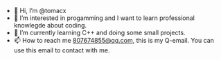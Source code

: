 - 👋 Hi, I’m @tomacx
- 👀 I’m interested in progamming and I want to learn professional knowlegde about coding.
- 🌱 I’m currently learning C++ and doing some small projects.
- 📫 How to reach me 807674855@qq.com, this is my Q-email. You can use this email to contact with me.

<!---
tomacx/tomacx is a ✨ special ✨ repository because its `README.md` (this file) appears on your GitHub profile.
You can click the Preview link to take a look at your changes.
--->
